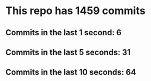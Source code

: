 # This repo has 1459 commits

## Commits in the last 1 second: 6
## Commits in the last 5 seconds: 31
## Commits in the last 10 seconds: 64
